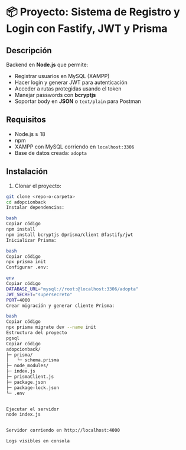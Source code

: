 # 📦 Proyecto: Sistema de Registro y Login con Fastify, JWT y Prisma

## Descripción
Backend en **Node.js** que permite:
- Registrar usuarios en MySQL (XAMPP)
- Hacer login y generar JWT para autenticación
- Acceder a rutas protegidas usando el token
- Manejar passwords con **bcryptjs**
- Soportar body en **JSON** o `text/plain` para Postman

## Requisitos
- Node.js ≥ 18
- npm
- XAMPP con MySQL corriendo en `localhost:3306`
- Base de datos creada: `adopta`

## Instalación
1. Clonar el proyecto:
```bash
git clone <repo-o-carpeta>
cd adopcionback
Instalar dependencias:

bash
Copiar código
npm install
npm install bcryptjs @prisma/client @fastify/jwt
Inicializar Prisma:

bash
Copiar código
npx prisma init
Configurar .env:

env
Copiar código
DATABASE_URL="mysql://root:@localhost:3306/adopta"
JWT_SECRET="supersecreto"
PORT=4000
Crear migración y generar cliente Prisma:

bash
Copiar código
npx prisma migrate dev --name init
Estructura del proyecto
pgsql
Copiar código
adopcionback/
├─ prisma/
│   └─ schema.prisma
├─ node_modules/
├─ index.js
├─ prismaClient.js
├─ package.json
├─ package-lock.json
└─ .env


Ejecutar el servidor
node index.js


Servidor corriendo en http://localhost:4000

Logs visibles en consola
